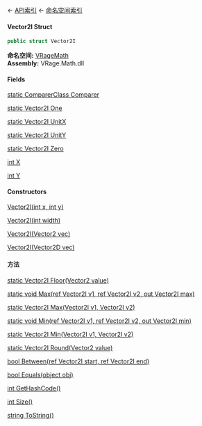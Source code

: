 ← [API索引](Api-Index) ← [命名空间索引](Namespace-Index)

#### Vector2I Struct

```csharp
public struct Vector2I
```

**命名空间:** [VRageMath](VRageMath)  
**Assembly:** VRage.Math.dll

#### Fields

[static ComparerClass Comparer](VRageMath.Vector2I.Comparer)

> 

[static Vector2I One](VRageMath.Vector2I.One)

> 

[static Vector2I UnitX](VRageMath.Vector2I.UnitX)

> 

[static Vector2I UnitY](VRageMath.Vector2I.UnitY)

> 

[static Vector2I Zero](VRageMath.Vector2I.Zero)

> 

[int X](VRageMath.Vector2I.X)

> 

[int Y](VRageMath.Vector2I.Y)

> 

#### Constructors

[Vector2I(int x, int y)](VRageMath.Vector2I..ctor)

> 

[Vector2I(int width)](VRageMath.Vector2I..ctor)

> 

[Vector2I(Vector2 vec)](VRageMath.Vector2I..ctor)

> 

[Vector2I(Vector2D vec)](VRageMath.Vector2I..ctor)

> 

#### 方法

[static Vector2I Floor(Vector2 value)](VRageMath.Vector2I.Floor)

> 

[static void Max(ref Vector2I v1, ref Vector2I v2, out Vector2I max)](VRageMath.Vector2I.Max)

> 

[static Vector2I Max(Vector2I v1, Vector2I v2)](VRageMath.Vector2I.Max)

> 

[static void Min(ref Vector2I v1, ref Vector2I v2, out Vector2I min)](VRageMath.Vector2I.Min)

> 

[static Vector2I Min(Vector2I v1, Vector2I v2)](VRageMath.Vector2I.Min)

> 

[static Vector2I Round(Vector2 value)](VRageMath.Vector2I.Round)

> 

[bool Between(ref Vector2I start, ref Vector2I end)](VRageMath.Vector2I.Between)

> 

[bool Equals(object obj)](VRageMath.Vector2I.Equals)

> 

[int GetHashCode()](VRageMath.Vector2I.GetHashCode)

> 

[int Size()](VRageMath.Vector2I.Size)

> 

[string ToString()](VRageMath.Vector2I.ToString)

> 

